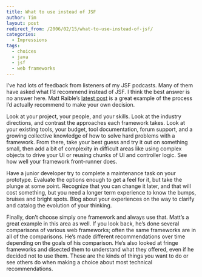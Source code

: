 ```yaml
---
title: What to use instead of JSF
author: Tim
layout: post
redirect_from: /2006/02/15/what-to-use-instead-of-jsf/
categories:
  - Impressions
tags:
  - choices
  - java
  - jsf
  - web frameworks
---
```

I&#8217;ve had lots of feedback from listeners of my JSF podcasts. Many of them have asked what I&#8217;d recommend instead of JSF. I think the best answer is no answer here. Matt Raible&#8217;s [latest post][1] is a great example of the process I&#8217;d actually recommend to make your own decision.

Look at your project, your people, and your skills. Look at the industry directions, and contrast the approaches each framework takes. Look at your existing tools, your budget, tool documentation, forum support, and a growing collective knowledge of how to solve hard problems with a framework. From there, take your best guess and try it out on something small, then add a bit of complexity in difficult areas like using complex objects to drive your UI or reusing chunks of UI and controller logic. See how well your framework front-runner does.

Have a junior developer try to complete a maintenance task on your prototype. Evaluate the options enough to get a feel for it, but take the plunge at some point. Recognize that you can change it later, and that will cost something, but you need a longer term experience to know the bumps, bruises and bright spots. Blog about your experiences on the way to clarify and catalog the evolution of your thinking.

Finally, don&#8217;t choose simply one framework and always use that. Matt&#8217;s a great example in this area as well. If you look back, he&#8217;s done several comparisons of various web frameworks; often the same frameworks are in all of the comparisons. He&#8217;s made different recommendations over time depending on the goals of his comparison. He&#8217;s also looked at fringe frameworks and disected them to understand what they offered, even if he decided not to use them. These are the kinds of things you want to do or see others do when making a choice about most technical recommendations.

 [1]: http://raibledesigns.com/page/rd?entry=large_sites_powered_by_java
